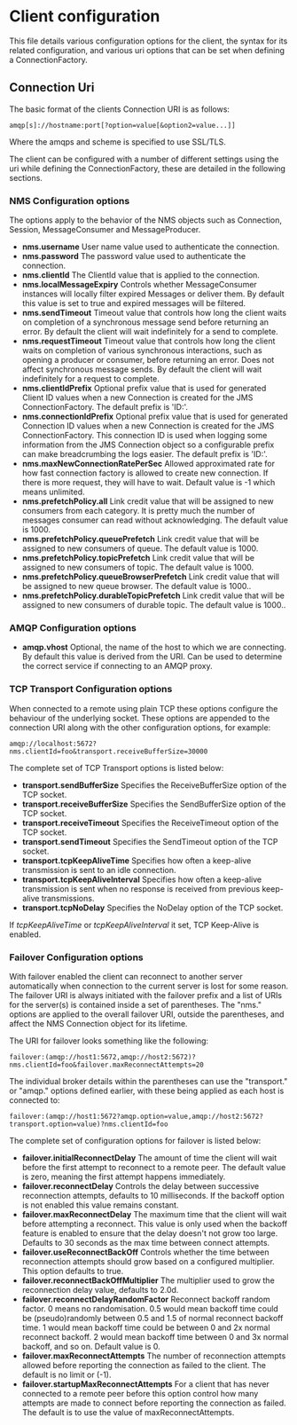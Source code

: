 # Client configuration
This file details various configuration options for the client, the syntax for its related configuration, and various uri options that can be set when defining a ConnectionFactory. 

## Connection Uri
The basic format of the clients Connection URI is as follows:

```
amqp[s]://hostname:port[?option=value[&option2=value...]]
```

Where the amqps and scheme is specified to use SSL/TLS.

The client can be configured with a number of different settings using the uri while defining the ConnectionFactory, these are detailed in the following sections.

### NMS Configuration options
The options apply to the behavior of the NMS objects such as Connection, Session, MessageConsumer and MessageProducer.

- **nms.username** User name value used to authenticate the connection.
- **nms.password** The password value used to authenticate the connection.
- **nms.clientId** The ClientId value that is applied to the connection.
- **nms.localMessageExpiry** Controls whether MessageConsumer instances will locally filter expired Messages or deliver them. By default this value is set to true and expired messages will be filtered.
- **nms.sendTimeout** Timeout value that controls how long the client waits on completion of a synchronous message send before returning an error. By default the client will wait indefinitely for a send to complete.
- **nms.requestTimeout** Timeout value that controls how long the client waits on completion of various synchronous interactions, such as opening a producer or consumer, before returning an error. Does not affect synchronous message sends. By default the client will wait indefinitely for a request to complete.
- **nms.clientIdPrefix** Optional prefix value that is used for generated Client ID values when a new Connection is created for the JMS ConnectionFactory. The default prefix is 'ID:'.
- **nms.connectionIdPrefix** Optional prefix value that is used for generated Connection ID values when a new Connection is created for the JMS ConnectionFactory. This connection ID is used when logging some information from the JMS Connection object so a configurable prefix can make breadcrumbing the logs easier. The default prefix is 'ID:'.
- **nms.maxNewConnectionRatePerSec** Allowed approximated rate for how fast connection factory is allowed to create new connection. If there is more request, they will have to wait. Default value is -1 which means unlimited.
- **nms.prefetchPolicy.all** Link credit value that will be assigned to new consumers from each category. It is pretty much the number of messages consumer can read without acknowledging. The default value is 1000.
- **nms.prefetchPolicy.queuePrefetch** Link credit value that will be assigned to new consumers of queue. The default value is 1000.
- **nms.prefetchPolicy.topicPrefetch** Link credit value that will be assigned to new consumers of topic. The default value is 1000.
- **nms.prefetchPolicy.queueBrowserPrefetch** Link credit value that will be assigned to new queue browser. The default value is 1000..
- **nms.prefetchPolicy.durableTopicPrefetch** Link credit value that will be assigned to new consumers of durable topic. The default value is 1000..

### AMQP Configuration options

- **amqp.vhost** Optional, the name of the host to which we are connecting. By default this value is derived from the URI. Can be used to determine the correct service if connecting to an AMQP proxy.

### TCP Transport Configuration options
When connected to a remote using plain TCP these options configure the behaviour of the underlying socket. These options are appended to the connection URI along with the other configuration options, for example:

```
amqp://localhost:5672?nms.clientId=foo&transport.receiveBufferSize=30000
```

The complete set of TCP Transport options is listed below:

- **transport.sendBufferSize** Specifies the ReceiveBufferSize option of the TCP socket.
- **transport.receiveBufferSize** Specifies the SendBufferSize option of the TCP socket.
- **transport.receiveTimeout** Specifies the ReceiveTimeout option of the TCP socket.
- **transport.sendTimeout** Specifies the SendTimeout option of the TCP socket.
- **transport.tcpKeepAliveTime** Specifies how often a keep-alive transmission is sent to an idle connection.
- **transport.tcpKeepAliveInterval** Specifies how often a keep-alive transmission is sent when no response is received from previous keep-alive transmissions.
- **transport.tcpNoDelay** Specifies the NoDelay option of the TCP socket.

If *tcpKeepAliveTime* or *tcpKeepAliveInterval* it set, TCP Keep-Alive is enabled.

### Failover Configuration options
With failover enabled the client can reconnect to another server automatically when connection to the current server is lost for some reason. The failover URI is always initiated with the failover prefix and a list of URIs for the server(s) is contained inside a set of parentheses. The "nms." options are applied to the overall failover URI, outside the parentheses, and affect the NMS Connection object for its lifetime.

The URI for failover looks something like the following:

```
failover:(amqp://host1:5672,amqp://host2:5672)?nms.clientId=foo&failover.maxReconnectAttempts=20
```

The individual broker details within the parentheses can use the "transport." or "amqp." options defined earlier, with these being applied as each host is connected to:

```
failover:(amqp://host1:5672?amqp.option=value,amqp://host2:5672?transport.option=value)?nms.clientId=foo
```

The complete set of configuration options for failover is listed below:

- **failover.initialReconnectDelay** The amount of time the client will wait before the first attempt to reconnect to a remote peer. The default value is zero, meaning the first attempt happens immediately.
- **failover.reconnectDelay** Controls the delay between successive reconnection attempts, defaults to 10 milliseconds. If the backoff option is not enabled this value remains constant.
- **failover.maxReconnectDelay** The maximum time that the client will wait before attempting a reconnect. This value is only used when the backoff feature is enabled to ensure that the delay doesn't not grow too large. Defaults to 30 seconds as the max time between connect attempts.
- **failover.useReconnectBackOff** Controls whether the time between reconnection attempts should grow based on a configured multiplier. This option defaults to true.
- **failover.reconnectBackOffMultiplier** The multiplier used to grow the reconnection delay value, defaults to 2.0d.
- **failover.reconnectDelayRandomFactor** Reconnect backoff random factor. 0 means no randomisation. 0.5 would mean backoff time could be (pseudo)randomly between 0.5 and 1.5 of normal reconnect backoff time. 1 would mean backoff time could be between 0 and 2x normal reconnect backoff. 2 would mean backoff time between 0 and 3x normal backoff, and so on. Default value is 0. 
- **failover.maxReconnectAttempts** The number of reconnection attempts allowed before reporting the connection as failed to the client. The default is no limit or (-1).
- **failover.startupMaxReconnectAttempts** For a client that has never connected to a remote peer before this option control how many attempts are made to connect before reporting the connection as failed. The default is to use the value of maxReconnectAttempts.